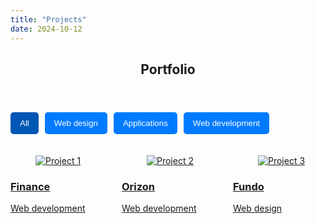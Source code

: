 ```yaml
---
title: "Projects"
date: 2024-10-12
---
```


<article class="portfolio" data-page="portfolio">
  <header>
    <h2 class="h2 article-title">Portfolio</h2>
  </header>
  <section class="projects">
    <ul class="filter-list">
      <li class="filter-item">
        <button class="active" data-filter-btn="all">All</button>
      </li>
      <li class="filter-item">
        <button data-filter-btn="web-design">Web design</button>
      </li>
      <li class="filter-item">
        <button data-filter-btn="applications">Applications</button>
      </li>
      <li class="filter-item">
        <button data-filter-btn="web-development">Web development</button>
      </li>
    </ul>
    <div class="filter-select-box">
      <ul class="select-list">
        <li class="select-item">
          <button data-select-item class="active" data-select-value="all">All</button>
        </li>
        <li class="select-item">
          <button data-select-item data-select-value="web-design">Web design</button>
        </li>
        <li class="select-item">
          <button data-select-item data-select-value="applications">Applications</button>
        </li>
        <li class="select-item">
          <button data-select-item data-select-value="web-development">Web development</button>
        </li>
      </ul>
    </div>
    <ul class="project-list">
      <li class="project-item" data-filter-item data-category="web-development">
        <a href="#">
          <figure class="project-img">
            <img src="/images/avatar.jpg" alt="Project 1" loading="lazy">
          </figure>
          <h3 class="project-title">Finance</h3>
          <p class="project-category">Web development</p>
        </a>
      </li>
      <li class="project-item" data-filter-item data-category="web-development">
        <a href="#">
          <figure class="project-img">
            <img src="/images/avatar.jpg" alt="Project 2" loading="lazy">
          </figure>
          <h3 class="project-title">Orizon</h3>
          <p class="project-category">Web development</p>
        </a>
      </li>
      <li class="project-item" data-filter-item data-category="web-design">
        <a href="#">
          <figure class="project-img">
            <img src="/images/avatar.jpg" alt="Project 3" loading="lazy">
          </figure>
          <h3 class="project-title">Fundo</h3>
          <p class="project-category">Web design</p>
        </a>
      </li>
      <!-- Add more projects here as needed -->
    </ul>
  </section>
</article>

<style>
.project-list {
  display: flex;
  flex-wrap: wrap;
  justify-content: space-between;
  list-style-type: none;
  padding: 0;
}

.project-item {
  width: calc(33.333% - 20px);
  margin-bottom: 20px;
  box-sizing: border-box;
  transition: transform 0.3s;
}

.project-item:hover {
  transform: scale(1.05);
}

.project-img {
  width: 100%;
  height: auto;
  border-radius: 5px;
}

.filter-list {
  display: flex;
  list-style-type: none;
  padding: 0;
  margin-bottom: 20px;
}

.filter-item {
  margin-right: 10px;
}

.filter-item button,
.filter-select {
  padding: 10px 15px;
  border: none;
  background-color: #007bff;
  color: #fff;
  cursor: pointer;
  border-radius: 5px;
  transition: background-color 0.3s;
}

.filter-item button.active,
.filter-select:hover {
  background-color: #0056b3;
}

.filter-select-box {
  position: relative;
}

.select-list {
  display: none;
  position: absolute;
  top: 100%;
  left: 0;
  right: 0;
  background-color: #fff;
  border: 1px solid #ccc;
  z-index: 1000;
  list-style-type: none;
  padding: 0;
  margin: 0;
}

.select-item button {
  width: 100%;
  text-align: left;
  background: none;
}

.select-item button:hover {
  background-color: #f0f0f0;
}
</style>

<script>
document.querySelectorAll('[data-filter-btn]').forEach(button => {
  button.addEventListener('click', () => {
    const filterValue = button.getAttribute('data-filter-btn');

    // Remove active class from all buttons
    document.querySelectorAll('[data-filter-btn]').forEach(btn => btn.classList.remove('active'));
    button.classList.add('active'); // Add active class to clicked button

    // Filter projects
    document.querySelectorAll('.project-item').forEach(item => {
      if (filterValue === 'all' || item.dataset.category === filterValue) {
        item.style.display = 'block';
      } else {
        item.style.display = 'none';
      }
    });
  });
});


// Handle selection from dropdown
document.querySelectorAll('[data-select-item]').forEach(item => {
  item.addEventListener('click', () => {
    const value = item.getAttribute('data-select-value');
    document.querySelector('.select-value').textContent = value;
    
    // Trigger the filter button click to apply the same filter
    document.querySelector(`[data-filter-btn="${value}"]`).click();
  });
});
</script>
